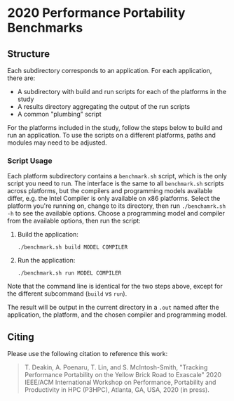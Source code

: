 # 2020 Performance Portability Benchmarks

## Structure

Each subdirectory corresponds to an application.
For each application, there are:

* A subdirectory with build and run scripts for each of the platforms in the study
* A results directory aggregating the output of the run scripts
* A common "plumbing" script

For the platforms included in the study, follow the steps below to build and run an application.
To use the scripts on a different platforms, paths and modules may need to be adjusted.

### Script Usage

Each platform subdirectory contains a `benchmark.sh` script, which is the only script you need to run.
The interface is the same to all `benchmark.sh` scripts across platforms, but the compilers and programming models available differ, e.g. the Intel Compiler is only available on x86 platforms.
Select the platform you're running on, change to its directory, then run `./benchamrk.sh -h` to see the available options.
Choose a programming model and compiler from the available options, then run the script:

1. Build the application:
    ```
    ./benchmark.sh build MODEL COMPILER
    ```
2. Run the application:
    ```
    ./benchmark.sh run MODEL COMPILER
    ```

Note that the command line is identical for the two steps above, except for the different subcommand (`build` vs `run`).

The result will be output in the current directory in a `.out` named after the application, the platform, and the chosen compiler and programming model.

## Citing

Please use the following citation to reference this work:

> T. Deakin, A. Poenaru, T. Lin, and S. McIntosh-Smith, "Tracking Performance Portability on the Yellow Brick Road to Exascale" 2020 IEEE/ACM International Workshop on Performance, Portability and Productivity in HPC (P3HPC), Atlanta, GA, USA, 2020 (in press).
